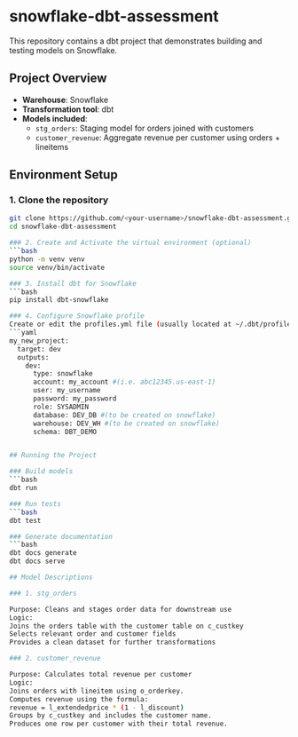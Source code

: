# snowflake-dbt-assessment

This repository contains a dbt project that demonstrates building and testing models on Snowflake.

## Project Overview

- **Warehouse**: Snowflake  
- **Transformation tool**: dbt  
- **Models included**:
  - `stg_orders`: Staging model for orders joined with customers  
  - `customer_revenue`: Aggregate revenue per customer using orders + lineitems  

## Environment Setup

### 1. Clone the repository
```bash
git clone https://github.com/<your-username>/snowflake-dbt-assessment.git
cd snowflake-dbt-assessment

### 2. Create and Activate the virtual environment (optional)
```bash
python -m venv venv
source venv/bin/activate 

### 3. Install dbt for Snowflake
```bash
pip install dbt-snowflake

### 4. Configure Snowflake profile
Create or edit the profiles.yml file (usually located at ~/.dbt/profiles.yml) and add:
```yaml
my_new_project:
  target: dev
  outputs:
    dev:
      type: snowflake
      account: my_account #(i.e. abc12345.us-east-1)
      user: my_username
      password: my_password
      role: SYSADMIN
      database: DEV_DB #(to be created on snowflake)
      warehouse: DEV_WH #(to be created on snowflake)
      schema: DBT_DEMO


## Running the Project

### Build models
```bash
dbt run

### Run tests
```bash
dbt test

### Generate documentation
```bash
dbt docs generate
dbt docs serve

## Model Descriptions

### 1. stg_orders

Purpose: Cleans and stages order data for downstream use
Logic:
Joins the orders table with the customer table on c_custkey
Selects relevant order and customer fields
Provides a clean dataset for further transformations

### 2. customer_revenue

Purpose: Calculates total revenue per customer
Logic:
Joins orders with lineitem using o_orderkey.
Computes revenue using the formula:
revenue = l_extendedprice * (1 - l_discount)
Groups by c_custkey and includes the customer name.
Produces one row per customer with their total revenue.